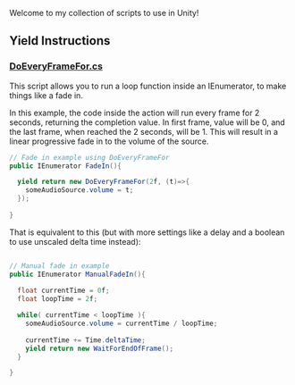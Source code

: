 Welcome to my collection of scripts to use in Unity!

## Yield Instructions
### [DoEveryFrameFor.cs](/Scripts/DoEveryFrameFor.cs)

This script allows you to run a loop function inside an IEnumerator, to make things like a fade in.

In this example, the code inside the action will run every frame for 2 seconds, returning the completion value. In first frame, value will be 0, and the last frame, when reached the 2 seconds, will be 1. This will result in a linear progressive fade in to the volume of the source.

```c#
// Fade in example using DoEveryFrameFor
public IEnumerator FadeIn(){

  yield return new DoEveryFrameFor(2f, (t)=>{
    someAudioSource.volume = t;
  });
  
}
```

That is equivalent to this (but with more settings like a delay and a boolean to use unscaled delta time instead):
```c#

// Manual fade in example
public IEnumerator ManualFadeIn(){
  
  float currentTime = 0f;
  float loopTime = 2f;

  while( currentTime < loopTime ){
    someAudioSource.volume = currentTime / loopTime;
    
    currentTime += Time.deltaTime;
    yield return new WaitForEndOfFrame();
  }

}
```
